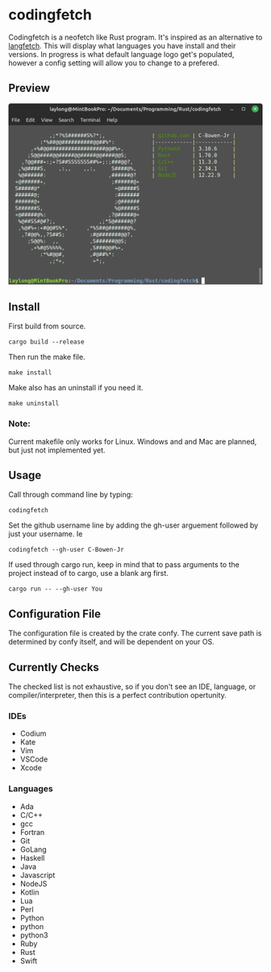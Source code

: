 # codingfetch

Codingfetch is a neofetch like Rust program. It's inspired as an alternative to [langfetch](https://github.com/aderpas/langfetch). This will display what languages you have install and their versions. In progress is what default language logo get's populated, however a config setting will allow you to change to a prefered.

## Preview
![screenshot of version 0.2.5](codingfetch_v_0-2-5.png "Example output of V.0.2.5")

## Install

 First build from source.
 ```
 cargo build --release
 ```

 Then run the make file.
 ```
 make install
 ```

 Make also has an uninstall if you need it.
 ```
 make uninstall
 ```

 ### Note:
Current makefile only works for Linux. Windows and and Mac are planned, 
but just not implemented yet.

## Usage

Call through command line by typing:
```
codingfetch
```

Set the github username line by adding the gh-user arguement followed by just your username. Ie
```
codingfetch --gh-user C-Bowen-Jr
```

If used through cargo run, keep in mind that to pass arguments to the project instead of to cargo, use a blank arg first.
```
cargo run -- --gh-user You
```

## Configuration File

The configuration file is created by the crate confy. The current save path is determined by confy itself, and will be dependent on your OS.

## Currently Checks

The checked list is not exhaustive, so if you don't see an IDE, language, or compiler/interpreter, then this is a perfect contribution opertunity.

### IDEs
- Codium
- Kate
- Vim
- VSCode
- Xcode

### Languages
- Ada
- C/C++
 - gcc
- Fortran
- Git
- GoLang
- Haskell
- Java
- Javascript
 - NodeJS
- Kotlin
- Lua
- Perl
- Python
 - python
 - python3
- Ruby
- Rust
- Swift